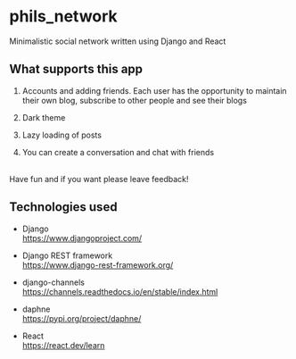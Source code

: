 # phils_network

Minimalistic social network written using Django and React

## What supports this app
1. Accounts and adding friends. Each user has the opportunity to maintain their own blog, subscribe to other people and see their blogs

2. Dark theme

3. Lazy loading of posts

4. You can create a conversation and chat with friends

\
Have fun and if you want please leave feedback!

## Technologies used

* Django \
https://www.djangoproject.com/

* Django REST framework \
https://www.django-rest-framework.org/

* django-channels \
https://channels.readthedocs.io/en/stable/index.html

* daphne \
https://pypi.org/project/daphne/

* React \
https://react.dev/learn

